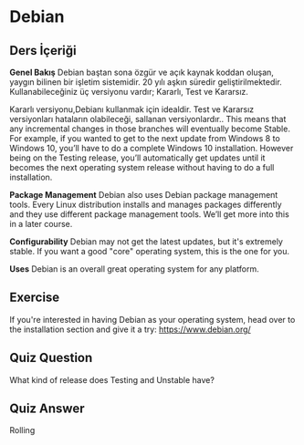 # Debian

## Ders İçeriği

<b>Genel Bakış</b>
Debian baştan sona özgür ve açık kaynak koddan oluşan, yaygın bilinen bir işletim sistemidir. 20 yılı aşkın süredir geliştirilmektedir. Kullanabileceğiniz üç versiyonu vardır; Kararlı, Test ve Kararsız.

Kararlı versiyonu,Debianı kullanmak için idealdir. Test ve Kararsız versiyonları hataların olabileceği, sallanan versiyonlardır.. This means that any incremental changes in those branches will eventually become Stable. For example, if you wanted to get to the next update from Windows 8 to Windows 10, you’ll have to do a complete Windows 10 installation. However being on the Testing release, you’ll automatically get updates until it becomes the next operating system release without having to do a full installation. 

<b>Package Management</b>
Debian also uses Debian package management tools. Every Linux distribution installs and manages packages differently and they use different package management tools. We’ll get more into this in a later course. 

<b>Configurability</b>
Debian may not get the latest updates, but it's extremely stable. If you want a good "core" operating system, this is the one for you.

<b>Uses</b>
Debian is an overall great operating system for any platform.


## Exercise

If you're interested in having Debian as your operating system, head over to the installation section and give it a try: <a href='https://www.debian.org/'>https://www.debian.org/</a>

## Quiz Question

What kind of release does Testing and Unstable have? 

## Quiz Answer

Rolling
